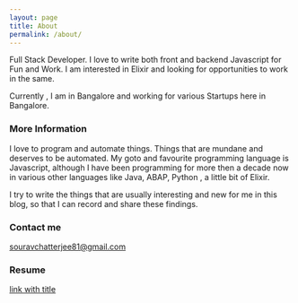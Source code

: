 ```yaml
---
layout: page
title: About
permalink: /about/
---
```


Full Stack Developer. I love to write both front and backend Javascript for Fun and Work.
I am interested in Elixir and looking for opportunities to work in the same.

Currently , I am in Bangalore and working for various Startups here in
Bangalore.

### More Information

I love to program and automate things. Things that are mundane and deserves to
be automated.
My goto and favourite programming language is Javascript, although I have been programming
for more then a decade now in various other languages like Java, ABAP, Python , a little
bit of Elixir.

I try to write the things that are usually interesting and new for me in this
blog, so that I can record and share these findings.

### Contact me

[souravchatterjee81@gmail.com](mailto:souravchatterjee81@gmail)

### Resume

[link with
title](https://docs.google.com/document/d/1rzozadaHhFaD6l_tBqaOlOYKg2LBU8vAFMdk68PUa-A
"Sourav's Resume")
